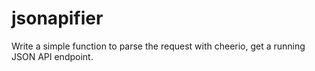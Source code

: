 jsonapifier
===========

Write a simple function to parse the request with cheerio, get a running JSON API endpoint.
